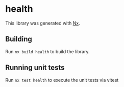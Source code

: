 # health

This library was generated with [Nx](https://nx.dev).

## Building

Run `nx build health` to build the library.

## Running unit tests

Run `nx test health` to execute the unit tests via vitest
